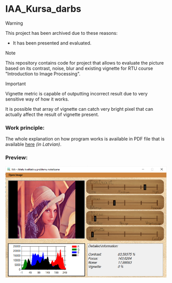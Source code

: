 # IAA_Kursa_darbs

> [!WARNING]
> This project has been archived due to these reasons:
> - It has been presented and evaluated.

> [!NOTE]
> This repository contains code for project that allows to evaluate the picture based on its contrast, noise, blur and existing vignette for RTU course "Introduction to Image Processing".

> [!IMPORTANT]
> Vignette metric is capable of outputting incorrect result due to very sensitive way of how it works.
>
> It is possible that array of vignette can catch very bright pixel that can actually affect the result of vignette present.

### Work principle:
The whole explanation on how program works is available in PDF file that is available [here](/Image_Evaluation_Principles.pdf) _(in Latvian)_.

### Preview:
![App preview](/materials/App_preview.png)
